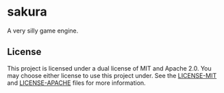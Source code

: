 # sakura

A very silly game engine.

## License

This project is licensed under a dual license of MIT and Apache 2.0. You may choose either license to use this project under. See the [LICENSE-MIT](LICENSE-MIT) and [LICENSE-APACHE](LICENSE-APACHE) files for more information.
